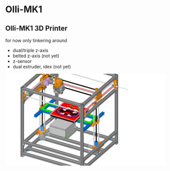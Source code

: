 # Olli-MK1
## Olli-MK1 3D Printer
for now only tinkering around 
- dual/triple z-axis
- belted z-axis (not yet)
- z-sensor
- dual extruder, idex (not yet)

![](https://github.com/oliver-eifler/Olli-MK1/blob/master/mk1-se-v1.3.png)
